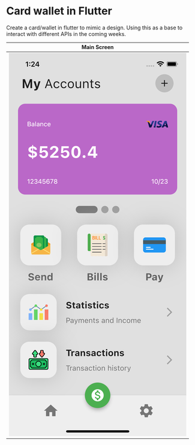 # Card wallet in Flutter

Create a card/wallet in flutter to mimic a design. Using this as a base to interact with different APIs in the coming weeks. 

| Main Screen | 
| -------- |
| ![Main Screen](./assets/README/mainScreen.png) |